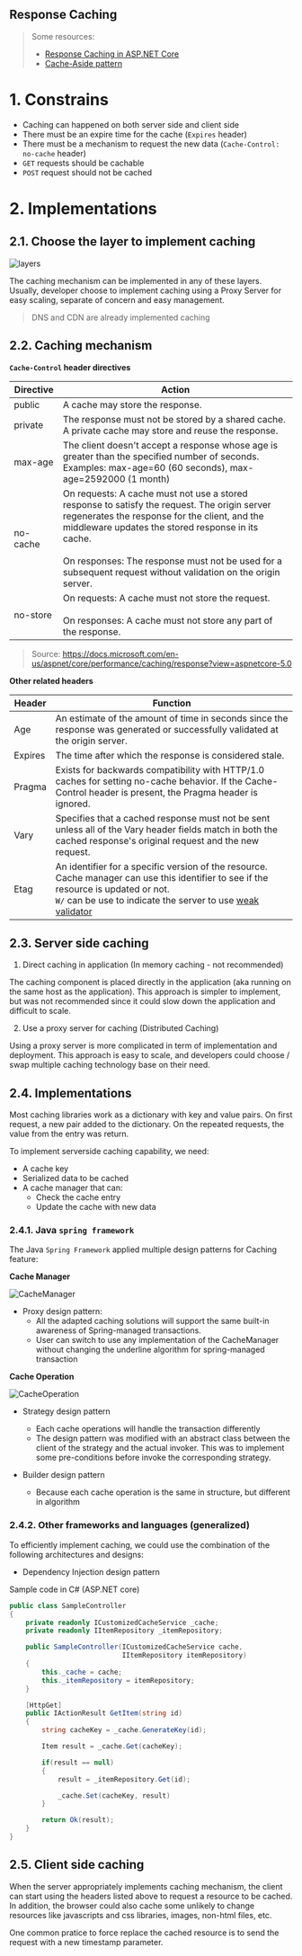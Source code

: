 Response Caching
---

> Some resources:
> * [Response Caching in ASP.NET Core](https://docs.microsoft.com/en-us/aspnet/core/performance/caching/response?view=aspnetcore-5.0)
> * [Cache-Aside pattern](https://docs.microsoft.com/en-us/azure/architecture/patterns/cache-aside)

# 1. Constrains

* Caching can happened on both server side and client side
* There must be an expire time for the cache (`Expires` header)
* There must be a mechanism to request the new data (`Cache-Control: no-cache` header)
* `GET` requests should be cachable
* `POST` request should not be cached

# 2. Implementations

## 2.1. Choose the layer to implement caching

![layers](https://github.com/huntertran/concordia-thesis-topic/blob/main/out/justifications/ResponseCaching/layers.png?raw=true)

The caching mechanism can be implemented in any of these layers. Usually, developer choose to implement caching using a Proxy Server for easy scaling, separate of concern and easy management.

> DNS and CDN are already implemented caching

## 2.2. Caching mechanism

**`Cache-Control` header directives**

| Directive | Action |
|-|-|
| public | A cache may store the response. |
| private | The response must not be stored by a shared cache. A private cache may store and reuse the response. |
| max-age | The client doesn't accept a response whose age is greater than the specified number of seconds. Examples: max-age=60 (60 seconds), max-age=2592000 (1 month) |
| no-cache | On requests: A cache must not use a stored response to satisfy the request. The origin server regenerates the response for the client, and the middleware updates the stored response in its cache.<br><br>On responses: The response must not be used for a subsequent request without validation on the origin server. |
| no-store | On requests: A cache must not store the request.<br><br>On responses: A cache must not store any part of the response. |

> Source: https://docs.microsoft.com/en-us/aspnet/core/performance/caching/response?view=aspnetcore-5.0

**Other related headers**

| Header | Function |
|-|-|
| Age | An estimate of the amount of time in seconds since the response was generated or successfully validated at the origin server. |
| Expires | The time after which the response is considered stale. |
| Pragma | Exists for backwards compatibility with HTTP/1.0 caches for setting no-cache behavior. If the Cache-Control header is present, the Pragma header is ignored. |
| Vary | Specifies that a cached response must not be sent unless all of the Vary header fields match in both the cached response's original request and the new request. |
| Etag | An identifier for a specific version of the resource. Cache manager can use this identifier to see if the resource is updated or not. <br>`W/` can be use to indicate the server to use [weak validator](https://developer.mozilla.org/en-US/docs/Web/HTTP/Conditional_requests#weak_validation) |


## 2.3. Server side caching

1. Direct caching in application (In memory caching - not recommended)

The caching component is placed directly in the application (aka running on the same host as the application). This approach is simpler to implement, but was not recommended since it could slow down the application and difficult to scale.

2. Use a proxy server for caching (Distributed Caching)

Using a proxy server is more complicated in term of implementation and deployment. This approach is easy to scale, and developers could choose / swap multiple caching technology base on their need.

## 2.4. Implementations

Most caching libraries work as a dictionary with key and value pairs. On first request, a new pair added to the dictionary. On the repeated requests, the value from the entry was return.

To implement serverside caching capability, we need:
* A cache key
* Serialized data to be cached
* A cache manager that can:
    * Check the cache entry
    * Update the cache with new data

### 2.4.1. Java `spring framework`

The Java `Spring Framework` applied multiple design patterns for Caching feature:

**Cache Manager**

![CacheManager](https://github.com/huntertran/concordia-thesis-topic/blob/main/out/justifications/ResponseCaching/SpringCacheManager.png?raw=true)

* Proxy design pattern:
    * All the adapted caching solutions will support the same built-in awareness of Spring-managed transactions.
    * User can switch to use any implementation of the CacheManager without changing the underline algorithm for spring-managed transaction

**Cache Operation**

![CacheOperation](https://github.com/huntertran/concordia-thesis-topic/blob/main/out/justifications/ResponseCaching/CacheOperationSpringFramework.png?raw=true)

* Strategy design pattern
    * Each cache operations will handle the transaction differently
    * The design pattern was modified with an abstract class between the client of the strategy and the actual invoker. This was to implement some pre-conditions before invoke the corresponding strategy.

* Builder design pattern
    * Because each cache operation is the same in structure, but different in algorithm

### 2.4.2. Other frameworks and languages (generalized)

To efficiently implement caching, we could use the combination of the following architectures and designs:
* Dependency Injection design pattern

Sample code in C# (ASP.NET core)

```csharp
public class SampleController
{
    private readonly ICustomizedCacheService _cache;
    private readonly IItemRepository _itemRepository;

    public SampleController(ICustomizedCacheService cache,
                            IItemRepository itemRepository)
    {
        this._cache = cache;
        this._itemRepository = itemRepository;
    }

    [HttpGet]
    public IActionResult GetItem(string id)
    {
        string cacheKey = _cache.GenerateKey(id);

        Item result = _cache.Get(cacheKey);

        if(result == null)
        {
            result = _itemRepository.Get(id);

            _cache.Set(cacheKey, result)
        }

        return Ok(result);
    }
}
```


## 2.5. Client side caching

When the server appropriately implements caching mechanism, the client can start using the headers listed above to request a resource to be cached. In addition, the browser could also cache some unlikely to change resources like javascripts and css libraries, images, non-html files, etc.

One common pratice to force replace the cached resource is to send the request with a new timestamp parameter.